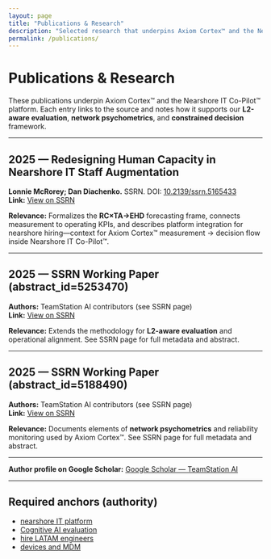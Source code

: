 ```yaml
---
layout: page
title: "Publications & Research"
description: "Selected research that underpins Axiom Cortex™ and the Nearshore IT Co-Pilot™ platform."
permalink: /publications/
---
```


# Publications & Research

These publications underpin Axiom Cortex™ and the Nearshore IT Co-Pilot™ platform. Each entry links to the source and notes how it supports our **L2-aware evaluation**, **network psychometrics**, and **constrained decision** framework.

---

## 2025 — Redesigning Human Capacity in Nearshore IT Staff Augmentation
**Lonnie McRorey; Dan Diachenko.** SSRN. DOI: [10.2139/ssrn.5165433](https://doi.org/10.2139/ssrn.5165433)  
**Link:** [View on SSRN](https://papers.ssrn.com/sol3/papers.cfm?abstract_id=5165433)

**Relevance:** Formalizes the **RC×TA→EHD** forecasting frame, connects measurement to operating KPIs, and describes platform integration for nearshore hiring—context for Axiom Cortex™ measurement → decision flow inside Nearshore IT Co-Pilot™.

---

## 2025 — SSRN Working Paper (abstract_id=5253470)
**Authors:** TeamStation AI contributors (see SSRN page)  
**Link:** [View on SSRN](https://papers.ssrn.com/sol3/papers.cfm?abstract_id=5253470)

**Relevance:** Extends the methodology for **L2-aware evaluation** and operational alignment. See SSRN page for full metadata and abstract.

---

## 2025 — SSRN Working Paper (abstract_id=5188490)
**Authors:** TeamStation AI contributors (see SSRN page)  
**Link:** [View on SSRN](https://papers.ssrn.com/sol3/papers.cfm?abstract_id=5188490)

**Relevance:** Documents elements of **network psychometrics** and reliability monitoring used by Axiom Cortex™. See SSRN page for full metadata and abstract.

---

**Author profile on Google Scholar:** [Google Scholar — TeamStation AI](https://scholar.google.com/citations?user=aNol-ycAAAAJ)

---

## Required anchors (authority)
- [nearshore IT platform](https://teamstation.dev/nearshore-it-co-pilot)  
- [Cognitive AI evaluation](https://teamstation.dev/technical-interview-evaluation)  
- [hire LATAM engineers](https://teamstation.dev/latam-talent)  
- [devices and MDM](https://teamstation.dev/nearshore-it-staff-augmentation-pricing/flexible-secure-device-management-latam-it)
